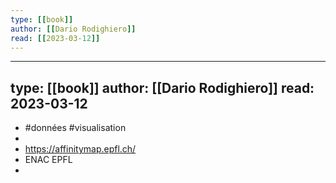 ```yaml
---
type: [[book]]
author: [[Dario Rodighiero]]
read: [[2023-03-12]] 
---
```

---
type: [[book]]
author: [[Dario Rodighiero]]
read: 2023-03-12
---
- #données #visualisation
-
- https://affinitymap.epfl.ch/
- ENAC EPFL
-